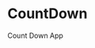 # CountDown
 Count Down App
          
                            
                                                                                                                                                        
                                                                                                          
                                                                                                           
                                                                                                    
                                                                                              
                                                               
                                         
                                     
           
           
          
